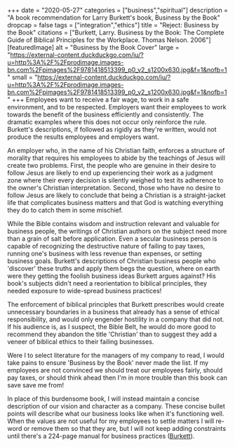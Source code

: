 +++
date = "2020-05-27"
categories = ["business","spiritual"]
description = "A book recommendation for Larry Burkett's book, Business by the Book"
dropcap = false
tags = ["integration","ethics"]
title = "Reject: Business by the Book"
citations = ["Burkett, Larry. Business by the Book: The Complete Guide of Biblical Principles for the Workplace. Thomas Nelson. 2006"]
[featuredImage]
  alt = "Business by the Book Cover"
  large = "https://external-content.duckduckgo.com/iu/?u=http%3A%2F%2Fprodimage.images-bn.com%2Fpimages%2F9781418513399_p0_v2_s1200x630.jpg&f=1&nofb=1"
  small = "https://external-content.duckduckgo.com/iu/?u=http%3A%2F%2Fprodimage.images-bn.com%2Fpimages%2F9781418513399_p0_v2_s1200x630.jpg&f=1&nofb=1"
+++
Employees want to receive a fair wage, to work in a safe environment, and to be respected. Employers want their employees to work towards the benefit of the business efficiently and consistently. The dramatic examples where this does not occur only reinforce the rule. Burkett's descriptions, if followed as rigidly as they're written, would not produce the results employees and employers want.

An employer who, in the name of his Christian faith, enforces a structure of morality that requires his employees to abide by the teachings of Jesus will create two problems. First, the people who are genuine in their desire to follow Jesus are likely to end up experiencing their work as a judgment zone where their every decision is silently weighed to test its adherence to the owner's Christian interpretation. Second, those who have no desire to follow Jesus are likely to conclude that being a Christian is a straight-jacket life that complicates business matters and that God is watching everything they do to catch them in some mischief.

While the Bible contains wisdom and instruction relevant and valuable for business people, the writings of Christian authors on the subject need more than a grain of salt before application. Even a secular business person is capable of recognizing the destructive nature of failing to pay taxes, running one's business with less revenue than expenses, or setting business goals. Burkett's descriptions of Christian business people who 'discover' these truths and apply them begs the question, where on earth were they getting the foolish business ideas Burkett argues against? His book's subjects didn't need a reorientation to biblical principles, they needed exposure to wide-spread business practices!

The enforcement of biblical principles that Burkett prescribes would create unnecessary boundaries in a business that already has a sense of ethical responsibility, and would only engender hostility in a company that did not. If his audience is, as I suspect, the Bible Belt, he would do more good to recommend they abandon the title 'Christian' than to suggest they add a veneer of biblical ethics to their failing businesses.

Were I to select literature for the managers of my company to read, I would take pains to ensure 'Business by the Book' never made the list.  If my employees are not convinced we should treat our employees fairly, should pay taxes, or should think ahead then I'm in more trouble than this book can save save me from!

In place of this burdensome book, I will instead maintain a concise description of our vision and character as a company.  These concise bullet points will describe what our business looks like when it's functioning well. When the values are not useful for my employees to settle matters I will re-word or remove them so that they are, but I will not keep adding constraints until there's a 224-page manual for business practices ([Burkett](#citations)).
